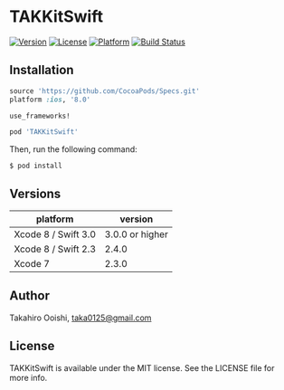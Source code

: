 # TAKKitSwift

[![Version](https://img.shields.io/cocoapods/v/TAKKitSwift.svg?style=flat)](http://cocoadocs.org/docsets/TAKKitSwift)
[![License](https://img.shields.io/cocoapods/l/TAKKitSwift.svg?style=flat)](http://cocoadocs.org/docsets/TAKKitSwift)
[![Platform](https://img.shields.io/cocoapods/p/TAKKitSwift.svg?style=flat)](http://cocoadocs.org/docsets/TAKKitSwift)
[![Build Status](https://travis-ci.org/taka0125/TAKKitSwift.svg?branch=master)](https://travis-ci.org/taka0125/TAKKitSwift)

## Installation

```ruby
source 'https://github.com/CocoaPods/Specs.git'
platform :ios, '8.0'

use_frameworks!

pod 'TAKKitSwift'
```

Then, run the following command:

```console
$ pod install
```

## Versions

| platform            | version |
|---------------------|---------|
| Xcode 8 / Swift 3.0 |  3.0.0 or higher |
| Xcode 8 / Swift 2.3 |  2.4.0  |
| Xcode 7             |  2.3.0  |

## Author

Takahiro Ooishi, taka0125@gmail.com

## License

TAKKitSwift is available under the MIT license. See the LICENSE file for more info.
